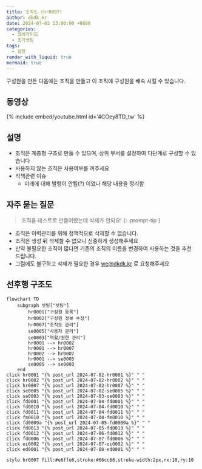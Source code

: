 ```yaml
---
title: 조직도 (hr0007)
author: dkdk.kr
date: 2024-07-02 13:00:00 +0800
categories:
  - 코어가이드
  - 초기셋팅
tags:
  - 설정
render_with_liquid: true
mermaid: true
---
```

구성원을 만든 다음에는 조직을 만들고 이 조직에 구성원을 배속 시킬 수 있습니다. 

## 동영상

{% include embed/youtube.html id='4COey8TD_tw' %}

## 설명

- 조직은 계층형 구조로 만들 수 있으며, 상위 부서를 설정하여 다단계로 구성할 수 있습니다
- 사용하지 않는 조직은 사용여부를 꺼주세요
- 직책관련 이슈
	- 미래에 대해 발령이 안됨(?) 이었나 해당 내용을 정리함
	
## 자주 묻는 질문

> 조직을 테스트로 만들어봤는데 삭제가 안되요!
{: .prompt-tip }

- 조직은 이력관리를 위해 정책적으로 삭제할 수 없습니다.
- 조직은 생성 뒤 삭제할 수 없으니 신중하게 생성해주세요
- 만약 불필요한 조직이 많다면 기존의 조직의 이름을 변경하여 사용하는 것을 추천 드립니다.
- 그럼에도 불구하고 삭제가 필요한 경우 we@dkdk.kr 로 요청해주세요



## 선후행 구조도

```mermaid
flowchart TD
    subgraph 셋팅["셋팅"]
        hr0001["구성원 등록"]
        hr0002["구성원 정보 수정"]
        hr0007["조직도 관리"]
        se0005["사용자 관리"]
        se0003["역할/권한 관리"]
        hr0001 --> hr0002
        hr0001 --> hr0007
        hr0002 --> hr0007
        hr0001 --> se0005
        se0005 --> se0003
    end
click hr0001 "{% post_url 2024-07-02-hr0001 %}" " "
click hr0002 "{% post_url 2024-07-02-hr0002 %}" " "
click hr0007 "{% post_url 2024-07-02-hr0007 %}" " "
click se0005 "{% post_url 2024-07-02-se0005 %}" " "
click se0003 "{% post_url 2024-07-03-se0003 %}" " "
click fd0001 "{% post_url 2024-07-04-fd0001 %}" " "
click fd0010 "{% post_url 2024-07-04-fd0010 %}" " "
click fd0011 "{% post_url 2024-07-04-fd0011 %}" " "
click fm0010 "{% post_url 2024-07-04-fm0010 %}" " "
click fd0009a "{% post_url 2024-07-05-fd0009a %}" " "
click fd0013 "{% post_url 2024-07-05-fd0013 %}" " "
click fd0012 "{% post_url 2024-07-06-fd0012 %}" " "
click fd0006 "{% post_url 2024-07-07-fd0006 %}" " "
click oi0002 "{% post_url 2024-07-07-oi0002 %}" " "
click ed0001 "{% post_url 2024-07-08-ed0001 %}" " "

style hr0007 fill:#e6ffe6,stroke:#66cc66,stroke-width:2px,rx:10,ry:10
```
